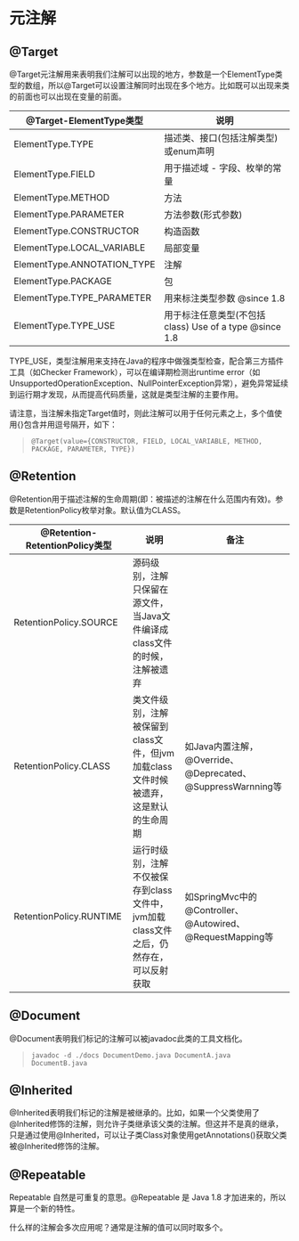 # 元注解
## @Target
@Target元注解用来表明我们注解可以出现的地方，参数是一个ElementType类型的数组，所以@Target可以设置注解同时出现在多个地方。比如既可以出现来类的前面也可以出现在变量的前面。

@Target-ElementType类型|说明
---|---
ElementType.TYPE	|描述类、接口(包括注解类型) 或enum声明
ElementType.FIELD	|用于描述域 - 字段、枚举的常量
ElementType.METHOD	|方法
ElementType.PARAMETER	|方法参数(形式参数)
ElementType.CONSTRUCTOR	|构造函数
ElementType.LOCAL_VARIABLE	|局部变量
ElementType.ANNOTATION_TYPE	|注解
ElementType.PACKAGE	|包
ElementType.TYPE_PARAMETER|用来标注类型参数 @since 1.8
ElementType.TYPE_USE|用于标注任意类型(不包括class) Use of a type @since 1.8

TYPE_USE，类型注解用来支持在Java的程序中做强类型检查，配合第三方插件工具（如Checker Framework），可以在编译期检测出runtime error（如UnsupportedOperationException、NullPointerException异常），避免异常延续到运行期才发现，从而提高代码质量，这就是类型注解的主要作用。

请注意，当注解未指定Target值时，则此注解可以用于任何元素之上，多个值使用{}包含并用逗号隔开，如下：
>`@Target(value={CONSTRUCTOR, FIELD, LOCAL_VARIABLE, METHOD, PACKAGE, PARAMETER, TYPE})`

## @Retention
@Retention用于描述注解的生命周期(即：被描述的注解在什么范围内有效)。参数是RetentionPolicy枚举对象。默认值为CLASS。

@Retention-RetentionPolicy类型|说明|备注
---|---|---
RetentionPolicy.SOURCE	|源码级别，注解只保留在源文件，当Java文件编译成class文件的时候，注解被遗弃|
RetentionPolicy.CLASS	|类文件级别，注解被保留到class文件，但jvm加载class文件时候被遗弃，这是默认的生命周期|如Java内置注解，@Override、@Deprecated、@SuppressWarnning等
RetentionPolicy.RUNTIME	|运行时级别，注解不仅被保存到class文件中，jvm加载class文件之后，仍然存在，可以反射获取|如SpringMvc中的@Controller、@Autowired、@RequestMapping等


## @Document
@Document表明我们标记的注解可以被javadoc此类的工具文档化。
>`javadoc -d ./docs DocumentDemo.java DocumentA.java DocumentB.java`
## @Inherited
@Inherited表明我们标记的注解是被继承的。比如，如果一个父类使用了@Inherited修饰的注解，则允许子类继承该父类的注解。但这并不是真的继承，只是通过使用@Inherited，可以让子类Class对象使用getAnnotations()获取父类被@Inherited修饰的注解。

## @Repeatable
Repeatable 自然是可重复的意思。@Repeatable 是 Java 1.8 才加进来的，所以算是一个新的特性。

什么样的注解会多次应用呢？通常是注解的值可以同时取多个。
